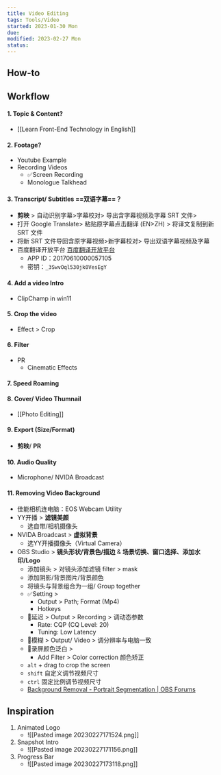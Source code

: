```yaml
---
title: Video Editing
tags: Tools/Video 
started: 2023-01-30 Mon
due: 
modified: 2023-02-27 Mon
status: 
---
```

## How-to
## Workflow
#### 1. Topic & Content?
- [[Learn Front-End Technology in English]]
#### 2. Footage?
- Youtube Example
- Recording Videos
	- ✅Screen Recording 
	- Monologue Talkhead
#### 3. Transcript/ Subtitles ==双语字幕==？
- **剪映** > 自动识别字幕>字幕校对> 导出含字幕视频及字幕 SRT 文件> 
- 打开 Google Translate> 粘贴原字幕点击翻译 (EN>ZH) > 将译文复制到新 SRT 文件
- 将新 SRT 文件导回含原字幕视频>新字幕校对> 导出双语字幕视频及字幕 
- 百度翻译开放平台 [百度翻译开放平台](http://api.fanyi.baidu.com/)
	- APP ID：20170610000057105
	- 密钥：`_3SwvOql530jk0VesEgY`
#### 4. Add a video Intro
- ClipChamp in win11
#### 5. Crop the video 
- Effect > Crop
#### 6. Filter 
- PR
	- Cinematic Effects
#### 7. Speed Roaming
#### 8. Cover/ Video Thumnail
- [[Photo Editing]]
#### 9. Export (Size/Format)
- **剪映**/ **PR**
#### 10. Audio Quality
- Microphone/ NVIDA Broadcast
#### 11. Removing Video Background
- 佳能相机连电脑：EOS Webcam Utility
- YY开播 > **滤镜美颜**
	- 选自带/相机摄像头
- NVIDA Broadcast > **虚拟背景**
	- 选YY开播摄像头（Virtual Camera）
- OBS Studio > **镜头形状/背景色/描边** & **场景切换、窗口选择、添加水印/Logo** 
	- 添加镜头 > 对镜头添加滤镜 filter > mask 
	- 添加阴影/背景图片/背景颜色
	- 将镜头与背景组合为一组/ Group together
	- ✅Setting > 
		- Output > Path; Format (Mp4)
		- Hotkeys 
	- 🐛延迟 > Output > Recording > 调动态参数 
		- Rate: CQP (CQ Level: 20)
		- Tuning: Low Latency 
	- 🐛模糊 > Output/ Video > 调分辨率与电脑一致 
	- 🐛录屏颜色泛白 >
		- Add Filter > Color correction 颜色矫正
	- `alt` + drag to crop the screen
	- `shift` 自定义调节视频尺寸
	- `ctrl` 固定比例调节视频尺寸
	- [Background Removal - Portrait Segmentation | OBS Forums](https://obsproject.com/forum/resources/background-removal-portrait-segmentation.1260/) 
## Inspiration
1. Animated Logo
	- ![[Pasted image 20230227171524.png]]
2. Snapshot Intro
	- ![[Pasted image 20230227171156.png]]
3. Progress Bar
	- ![[Pasted image 20230227173118.png]]